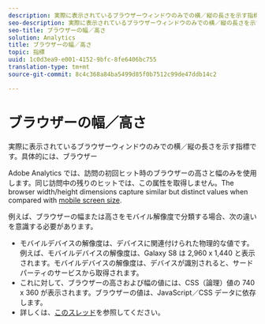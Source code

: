 ```yaml
---
description: 実際に表示されているブラウザーウィンドウのみでの横／縦の長さを示す指標です。具体的には、ブラウザー
seo-description: 実際に表示されているブラウザーウィンドウのみでの横／縦の長さを示す指標です。具体的には、ブラウザー
seo-title: ブラウザーの幅／高さ
solution: Analytics
title: ブラウザーの幅／高さ
topic: 指標
uuid: 1c0d3ea9-e001-4152-9bfc-8fe6406bc755
translation-type: tm+mt
source-git-commit: 8c4c368a84ba5499d85f0b7512c99de47ddb14c2

---
```



# ブラウザーの幅／高さ

実際に表示されているブラウザーウィンドウのみでの横／縦の長さを示す指標です。具体的には、ブラウザー

Adobe Analytics では、訪問の初回ヒット時のブラウザーの高さと幅のみを使用します。同じ訪問中の残りのヒットでは、この属性を取得しません。The browser width/height dimensions capture similar but distinct values when compared with [mobile screen size](/help/components/c-variables/dimensionslist/reports-mobile.md#topic_D306EA4558194488AC47A45B9C570150).

例えば、ブラウザーの幅または高さをモバイル解像度で分類する場合、次の違いを意識する必要があります。

* モバイルデバイスの解像度は、デバイスに関連付けられた物理的な値です。例えば、モバイルデバイスの解像度は、Galaxy S8 は 2,960 x 1,440 と表示されます。モバイルデバイスの解像度は、デバイスが識別されると、サードパーティのサービスから取得されます。
* これに対して、ブラウザーの高さおよび幅の値には、CSS（論理）値の 740 x 360 が表示されます。ブラウザーの値は、JavaScript／CSS データに依存します。
* 詳しくは、[このスレッド](https://stackoverflow.com/questions/8785643/what-exactly-is-device-pixel-ratio)を参照してください。

